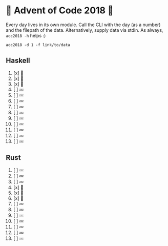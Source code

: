# :christmas_tree: Advent of Code 2018 :santa:

Every day lives in its own module. Call the CLI with the day (as a number) and the filepath of the data. Alternatively, supply data via stdin. As always, `aoc2018 -h` helps :)

`aoc2018 -d 1 -f link/to/data`

## Haskell

1. [x] :bell: 
2. [x] :bell:
3. [x] :bell:
4. [ ] :zzz:
5. [ ] :zzz:
6. [ ] :zzz:
7. [ ] :zzz:
8. [ ] :zzz:
9. [ ] :zzz:
10. [ ] :zzz:
11. [ ] :zzz:
12. [ ] :zzz:
13. [ ] :zzz:

## Rust

1. [ ] :zzz:
2. [ ] :zzz:
3. [ ] :zzz:
4. [x] :bell:
5. [x] :bell:
6. [x] :bell:
7. [ ] :zzz:
8. [ ] :zzz:
9. [ ] :zzz:
10. [ ] :zzz:
11. [ ] :zzz:
12. [ ] :zzz:
13. [ ] :zzz:
